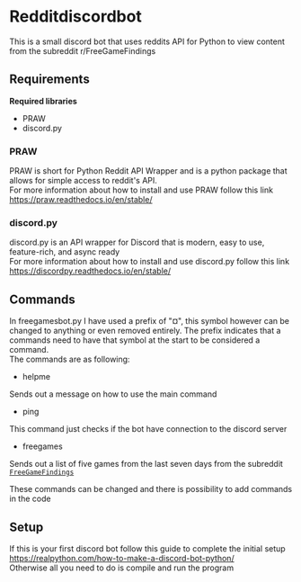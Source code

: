 # Redditdiscordbot
This is a small discord bot that uses reddits API for Python to view content from the subreddit r/FreeGameFindings
## Requirements
**Required libraries**
* PRAW
* discord.py

### PRAW
PRAW is short for Python Reddit API Wrapper and is a python package that allows for simple access to reddit's API. <br>
For more information about how to install and use PRAW follow this link https://praw.readthedocs.io/en/stable/

### discord.py
discord.py is an API wrapper for Discord that is modern, easy to use, feature-rich, and async ready <br>
For more information about how to install and use discord.py follow this link https://discordpy.readthedocs.io/en/stable/

## Commands
In freegamesbot.py I have used a prefix of "¤", this symbol however can be changed to anything or even removed entirely. The prefix indicates that a commands need to have that symbol at the start to be considered a command. <br>
The commands are as following: <br>

* helpme

Sends out a message on how to use the main command

* ping

This command just checks if the bot have connection to the discord server

* freegames

Sends out a list of five games from the last seven days from the subreddit [```FreeGameFindings```](https://www.reddit.com/r/FreeGameFindings/)

These commands can be changed and there is possibility to add commands in the code

## Setup
If this is your first discord bot follow this guide to complete the initial setup https://realpython.com/how-to-make-a-discord-bot-python/ <br>
Otherwise all you need to do is compile and run the program

